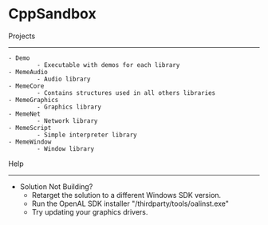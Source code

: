# CppSandbox

Projects
__________
	- Demo
    		- Executable with demos for each library
	- MemeAudio
			- Audio library
  	- MemeCore
    		- Contains structures used in all others libraries
  	- MemeGraphics
    		- Graphics library
	- MemeNet
    		- Network library
  	- MemeScript
    		- Simple interpreter library
  	- MemeWindow
    		- Window library

Help
__________
- Solution Not Building?
	- Retarget the solution to a different Windows SDK version.
	- Run the OpenAL SDK installer "/thirdparty/tools/oalinst.exe"
	- Try updating your graphics drivers.
